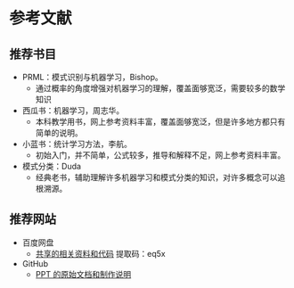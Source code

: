 # 参考文献

## 推荐书目

-   PRML：模式识别与机器学习，Bishop。
    -   通过概率的角度增强对机器学习的理解，覆盖面够宽泛，需要较多的数学知识
-   西瓜书：机器学习，周志华。
    -   本科教学用书，网上参考资料丰富，覆盖面够宽泛，但是许多地方都只有简单的说明。
-   小蓝书：统计学习方法，李航。
    -   初始入门，并不简单，公式较多，推导和解释不足，网上参考资料丰富。
-   模式分类：Duda
    -   经典老书，辅助理解许多机器学习和模式分类的知识，对许多概念可以追根溯源。

## 推荐网站

-   百度网盘
    -   [共享的相关资料和代码](https://pan.baidu.com/s/1rDpWeknm13dyoyjsqu7zFg) 提取码：eq5x
-   GitHub
    -   [PPT 的原始文档和制作说明](https://github.com/zhuyuanxiang/StudyNotes-CN)
